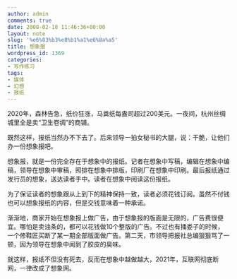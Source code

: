 ```yaml
---
author: admin
comments: true
date: 2008-02-18 11:46:36+00:00
layout: note
slug: '%e6%83%b3%e8%b1%a1%e6%8a%a5'
title: 想象报
wordpress_id: 1369
categories:
- 写作练习
tags:
- 媒体
- 幻想
- 报纸
---
```


2020年，森林告急，纸价狂涨，马粪纸每盎司超过200美元。一夜间，杭州丝绸城里全是卖“卫生卷绸”的商铺。

既然这样，报纸当然办不下去了。后来领导一拍女秘书的大腿，说：干脆，让他们办一份想象报吧。

想象报，就是一份完全存在于想象中的报纸。记者在想象中写稿，编辑在想象中编稿，领导在想象中审稿，照排在想象中排版，印刷厂在想象中印刷。最后报纸通过发行员的想象，送达读者手中。读者在想象中阅读这份报纸。

为了保证读者的想象跟从上到下的精神保持一致，读者必须花钱订阅。虽然不付钱也可以想象报纸的内容，但是交钱意味着一种承诺。

渐渐地，商家开始在想象报上做广告，由于想象报的版面是无限的，广告费很便宜。哪怕是卖油条的，都可以花钱做10个整版的广告。不过也有捅娄子的时候，一个修鞋匠买断了某一期全部版面做广告。第二天，市领导把报社总编狠狠骂了一顿，因为领导在想象中闻到了胶皮的臭味。

就这样，报纸不但没有死去，反而在想象中越做越大，2021年，互联网彻底断网，一律改成了想象网。
